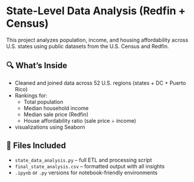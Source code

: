 # State-Level Data Analysis (Redfin + Census)

This project analyzes population, income, and housing affordability across U.S. states using public datasets from the U.S. Census and Redfin.

## 🔍 What’s Inside

- Cleaned and joined data across 52 U.S. regions (states + DC + Puerto Rico)
- Rankings for:
  - Total population
  - Median household income
  - Median sale price (Redfin)
  - House affordability ratio (sale price ÷ income)
-  visualizations using Seaborn

## 📁 Files Included

- `state_data_analysis.py` – full ETL and processing script
- `final_state_analysis.csv` – formatted output with all insights
- `.ipynb` or `.py` versions for notebook-friendly environments


